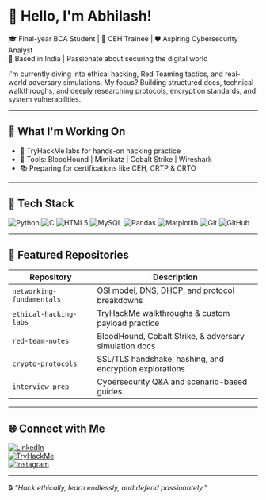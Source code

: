 # 👋 Hello, I'm Abhilash!

🎓 Final-year BCA Student | 🔐 CEH Trainee | 🛡️ Aspiring Cybersecurity Analyst  
📍 Based in India | Passionate about securing the digital world

I'm currently diving into ethical hacking, Red Teaming tactics, and real-world adversary simulations. My focus? Building structured docs, technical walkthroughs, and deeply researching protocols, encryption standards, and system vulnerabilities.

---

## 🧠 What I'm Working On

- 🧪 TryHackMe labs for hands-on hacking practice  
- 🧰 Tools: BloodHound | Mimikatz | Cobalt Strike | Wireshark  
- 📚 Preparing for certifications like CEH, CRTP & CRTO  

---

## 🧰 Tech Stack

![Python](https://img.shields.io/badge/Python-3776AB?logo=python&logoColor=white)
![C](https://img.shields.io/badge/C-blue?logo=c)
![HTML5](https://img.shields.io/badge/HTML5-E34F26?logo=html5&logoColor=white)
![MySQL](https://img.shields.io/badge/MySQL-4479A1?logo=mysql)
![Pandas](https://img.shields.io/badge/Pandas-150458?logo=pandas)
![Matplotlib](https://img.shields.io/badge/Matplotlib-11557C?logo=matplotlib)
![Git](https://img.shields.io/badge/Git-F05032?logo=git&logoColor=white)
![GitHub](https://img.shields.io/badge/GitHub-181717?logo=github&logoColor=white)

---

## 📁 Featured Repositories

| Repository              | Description                                               |
|------------------------|-----------------------------------------------------------|
| `networking-fundamentals` | OSI model, DNS, DHCP, and protocol breakdowns          |
| `ethical-hacking-labs` | TryHackMe walkthroughs & custom payload practice          |
| `red-team-notes`       | BloodHound, Cobalt Strike, & adversary simulation docs    |
| `crypto-protocols`     | SSL/TLS handshake, hashing, and encryption explorations   |
| `interview-prep`       | Cybersecurity Q&A and scenario-based guides               |

---

## 🌐 Connect with Me

[![LinkedIn](https://img.shields.io/badge/-LinkedIn-blue?logo=linkedin&logoColor=white)](https://www.linkedin.com/in/abhilash-n-379067312)  
[![TryHackMe](https://img.shields.io/badge/-TryHackMe-red?logo=tryhackme&logoColor=white)](https://tryhackme.com/p/abhi0473u)  
[![Instagram](https://img.shields.io/badge/-Instagram-purple?logo=instagram&logoColor=white)](https://www.instagram.com/__k__i__n__g__04_)

---

🔒 _“Hack ethically, learn endlessly, and defend passionately.”_
